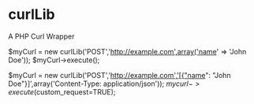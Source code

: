 curlLib
=======

A PHP Curl Wrapper


$myCurl = new curlLib('POST','http://example.com',array('name' => 'John Doe'));
$myCurl->execute();

$myCurl = new curlLib('POST','http://example.com','[{"name": "John Doe"}]',array('Content-Type: application/json'));
$mycurl->execute($custom_request=TRUE);
